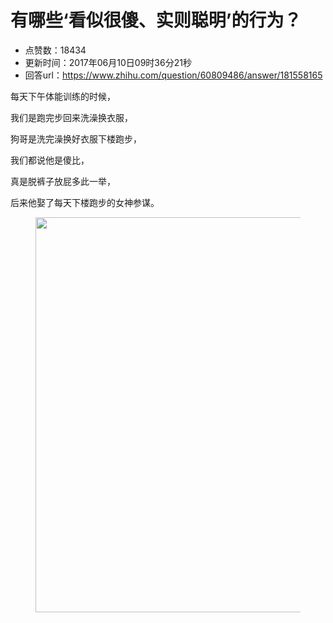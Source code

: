 # 有哪些‘看似很傻、实则聪明’的行为？
- 点赞数：18434
- 更新时间：2017年06月10日09时36分21秒
- 回答url：https://www.zhihu.com/question/60809486/answer/181558165
<body>
 <p data-pid="QkeSxPMV">每天下午体能训练的时候，</p>
 <p data-pid="UbNOZgf1">我们是跑完步回来洗澡换衣服，</p>
 <p data-pid="tBdpPL_4">狗哥是洗完澡换好衣服下楼跑步，</p>
 <p data-pid="4tXdKd2H">我们都说他是傻比，</p>
 <p data-pid="jajWqm9r">真是脱裤子放屁多此一举，</p>
 <p data-pid="iP19C4Mp">后来他娶了每天下楼跑步的女神参谋。</p>
 <figure>
  <img data-rawwidth="632" data-rawheight="407" src="https://picx.zhimg.com/50/v2-34ae145c90aa2ae3fab65abd1d8b7d1d_720w.jpg?source=1940ef5c" data-original-token="v2-34ae145c90aa2ae3fab65abd1d8b7d1d" class="origin_image zh-lightbox-thumb" width="632" data-original="https://pica.zhimg.com/v2-34ae145c90aa2ae3fab65abd1d8b7d1d_r.jpg?source=1940ef5c">
 </figure>
</body>